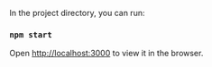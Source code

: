 In the project directory, you can run:
### `npm start`
Open [http://localhost:3000](http://localhost:3000) to view it in the browser.